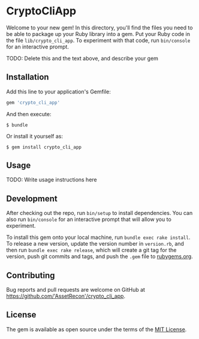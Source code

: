 # CryptoCliApp

Welcome to your new gem! In this directory, you'll find the files you need to be able to package up your Ruby library into a gem. Put your Ruby code in the file `lib/crypto_cli_app`. To experiment with that code, run `bin/console` for an interactive prompt.

TODO: Delete this and the text above, and describe your gem

## Installation

Add this line to your application's Gemfile:

```ruby
gem 'crypto_cli_app'
```

And then execute:

    $ bundle

Or install it yourself as:

    $ gem install crypto_cli_app

## Usage

TODO: Write usage instructions here

## Development

After checking out the repo, run `bin/setup` to install dependencies. You can also run `bin/console` for an interactive prompt that will allow you to experiment.

To install this gem onto your local machine, run `bundle exec rake install`. To release a new version, update the version number in `version.rb`, and then run `bundle exec rake release`, which will create a git tag for the version, push git commits and tags, and push the `.gem` file to [rubygems.org](https://rubygems.org).

## Contributing

Bug reports and pull requests are welcome on GitHub at https://github.com/'AssetRecon'/crypto_cli_app.

## License

The gem is available as open source under the terms of the [MIT License](https://opensource.org/licenses/MIT).
